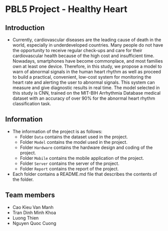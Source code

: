 # **PBL5 Project - Healthy Heart**

## **Introduction**

- Currently, cardiovascular diseases are the leading cause of death in the world, especially in underdeveloped countries. Many people do not have the opportunity to receive regular check-ups and care for their cardiovascular health because of the high cost and insufficient time. Nowadays, smartphones have become commonplace, and most families own at least one device. Therefore, in this study, we propose a model to warn of abnormal signals in the human heart rhythm as well as proceed to build a practical, convenient, low-cost system for monitoring the heart rate and alerting the user to abnormal signals. This system can measure and give diagnostic results in real time. The model selected in this study is CNN, trained on the MIT-BIH Arrhythmia Database medical dataset with an accuracy of over 90% for the abnormal heart rhythm classification task.

## **Information**

- The information of the project is as follows:
  - Folder `Data` contains the dataset used in the project.
  - Folder `Model` contains the model used in the project.
  - Folder `Hardware` contains the hardware design and coding of the project.
  - Folder `Mobile` contains the mobile application of the project.
  - Folder `Server` contains the server of the project.
  - Folder `Report` contains the report of the project.
- Each folder contains a README.md file that describes the contents of the folder.

## **Team members**

- Cao Kieu Van Manh
- Tran Dinh Minh Khoa
- Luong Thien
- Nguyen Quoc Cuong

